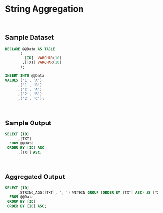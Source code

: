 # String Aggregation

<br/>

## Sample Dataset

``` SQL
DECLARE @@Data AS TABLE
       (
         [ID]  VARCHAR(10)
        ,[TXT] VARCHAR(10)
       );

INSERT INTO @@Data
VALUES ('1', 'A')
      ,('1', 'B')
      ,('2', 'A')
      ,('2', 'B')
      ,('2', 'C');
```

<br/>

## Sample Output

``` SQL
SELECT [ID]
      ,[TXT]
  FROM @@Data
 ORDER BY [ID] ASC
      ,[TXT] ASC;
```

<br/>

## Aggregated Output

``` SQL
SELECT [ID]
      ,STRING_AGG([TXT], ', ') WITHIN GROUP (ORDER BY [TXT] ASC) AS [TXT]
  FROM @@Data
 GROUP BY [ID]
 ORDER BY [ID] ASC;
```

<br/>
<br/>
<br/>
